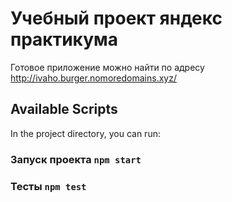 # Учебный проект яндекс практикума

Готовое приложение можно найти по адресу http://ivaho.burger.nomoredomains.xyz/

## Available Scripts

In the project directory, you can run:

### Запуск проекта `npm start`

### Тесты `npm test`


